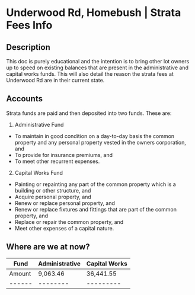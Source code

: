 # Underwood Rd, Homebush | Strata Fees Info

## Description

This doc is purely educational and the intention is to bring other lot owners up to speed on existing balances that are present in the administrative and capital works funds. This will also detail the reason the strata fees at Underwood Rd are in their current state.

## Accounts

Strata funds are paid and then deposited into two funds. These are:
1. Administrative Fund
  - To maintain in good condition on a day-to-day basis the common property and any personal property vested in the owners corporation, and
  - To provide for insurance premiums, and
  - To meet other recurrent expenses.

2. Capital Works Fund
  - Painting or repainting any part of the common property which is a building or other structure, and
  - Acquire personal property, and
  - Renew or replace personal property, and
  - Renew or replace fixtures and fittings that are part of the common property, and
  - Replace or repair the common property, and
  - Meet other expenses of a capital nature.

## Where are we at now?

| Fund | Administrative | Capital Works |
| ---- | -------------- | ------------- |
| Amount | 9,063.46 | 36,441.55 |
| ------ | -------- | --------- |


